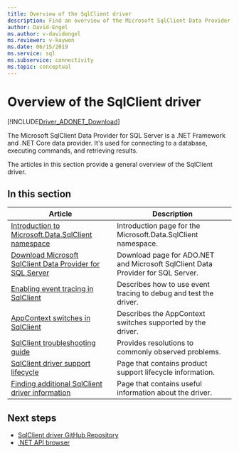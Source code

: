```yaml
---
title: Overview of the SqlClient driver
description: Find an overview of the Microsoft SqlClient Data Provider for SQL Server and its role as an ADO.NET provider for .NET applications.
author: David-Engel
ms.author: v-davidengel
ms.reviewer: v-kaywon
ms.date: 06/15/2019
ms.service: sql
ms.subservice: connectivity
ms.topic: conceptual
---
```

# Overview of the SqlClient driver

[!INCLUDE[Driver_ADONET_Download](../../includes/driver_adonet_download.md)]

The Microsoft SqlClient Data Provider for SQL Server is a .NET Framework and .NET Core data provider. It's used for connecting to a database, executing commands, and retrieving results.

The articles in this section provide a general overview of the SqlClient driver.

## In this section

|Article|Description|
|-----------|-----------------|
|[Introduction to Microsoft.Data.SqlClient namespace](introduction-microsoft-data-sqlclient-namespace.md)|Introduction page for the Microsoft.Data.SqlClient namespace.|
|[Download Microsoft SqlClient Data Provider for SQL Server](download-microsoft-sqlclient-data-provider.md)|Download page for ADO.NET and Microsoft SqlClient Data Provider for SQL Server.|
|[Enabling event tracing in SqlClient](enable-eventsource-tracing.md)|Describes how to use event tracing to debug and test the driver.|
|[AppContext switches in SqlClient](appcontext-switches.md)|Describes the AppContext switches supported by the driver.|
|[SqlClient troubleshooting guide](sqlclient-troubleshooting-guide.md)|Provides resolutions to commonly observed problems.|
|[SqlClient driver support lifecycle](sqlclient-driver-support-lifecycle.md)|Page that contains product support lifecycle information.|
|[Finding additional SqlClient driver information](find-additional-sqlclient-driver-information.md)|Page that contains useful information about the driver.|

## Next steps

- [SqlClient driver GitHub Repository](//github.com/dotnet/SqlClient)
- [.NET API browser](/dotnet/api/)
